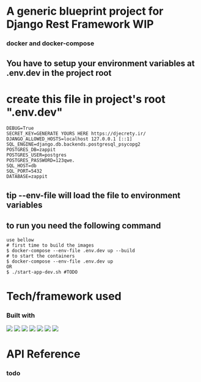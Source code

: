 # A generic blueprint project for Django Rest Framework WIP


 ### docker and docker-compose

## You have to setup your environment variables at .env.dev in the project root

# create this file in project's root ".env.dev"
```console
DEBUG=True
SECRET_KEY=GENERATE YOURS HERE https://djecrety.ir/
DJANGO_ALLOWED_HOSTS=localhost 127.0.0.1 [::1]
SQL_ENGINE=django.db.backends.postgresql_psycopg2
POSTGRES_DB=zappit
POSTGRES_USER=postgres
POSTGRES_PASSWORD=123qwe.
SQL_HOST=db
SQL_PORT=5432
DATABASE=zappit
```
## tip --env-file will load the file to environment variables
## to run you need the following command
```console
use bellow
# first time to build the images
$ docker-compose --env-file .env.dev up --build
# to start the containers
$ docker-compose --env-file .env.dev up
OR
$ ./start-app-dev.sh #TODO
```






# Tech/framework used
### Built with 

![](https://img.shields.io/static/v1?label=Python&message=v3.7.x&color=lightgreen) ![](https://img.shields.io/static/v1?label=Django&message=v3.1.2&color=yellow)
![](https://img.shields.io/static/v1?label=DjangoRestFramework&message=v3.12.1&color=red) 
![](https://img.shields.io/static/v1?label=Docker&message=19.03.13&color=blue) ![](https://img.shields.io/static/v1?label=Docker-compose&message=1.27.4&color=blue) 
![](https://img.shields.io/static/v1?label=Flake8&message=3.8.4&color=green)
![](https://img.shields.io/static/v1?label=travis-ci&message=ci&color=red) 

# API Reference
### todo

